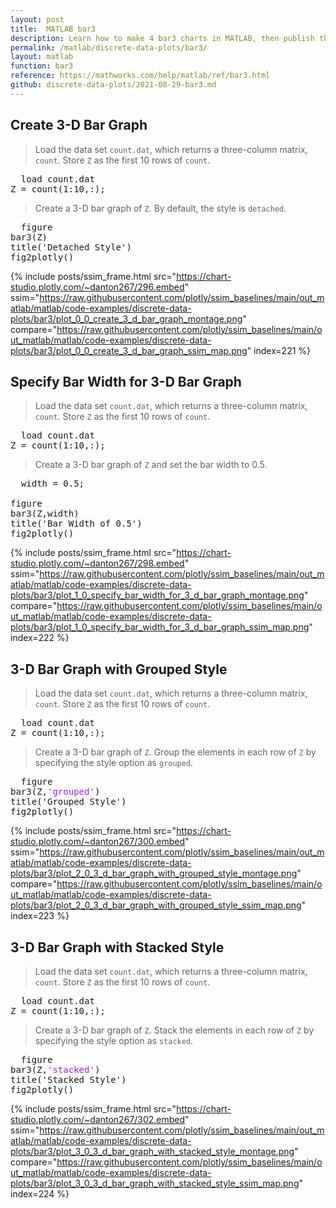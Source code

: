 ```yaml
---
layout: post
title:  MATLAB bar3
description: Learn how to make 4 bar3 charts in MATLAB, then publish them to the Web with Plotly.
permalink: /matlab/discrete-data-plots/bar3/
layout: matlab
function: bar3
reference: https://mathworks.com/help/matlab/ref/bar3.html
github: discrete-data-plots/2021-08-29-bar3.md
---
```


## Create 3-D Bar Graph

> Load the data set `count.dat`, which returns a three-column matrix, `count`. Store `Z` as the first 10 rows of `count`.

<pre>
  load count.dat
Z = count(1:10,:);
</pre>

> Create a 3-D bar graph of `Z`. By default, the style is `detached`.

<pre class="mcode">
  figure
bar3(Z)
title('Detached Style')
fig2plotly()
</pre>

{% include posts/ssim_frame.html 
  src="https://chart-studio.plotly.com/~danton267/296.embed" 
  ssim="https://raw.githubusercontent.com/plotly/ssim_baselines/main/out_matlab/matlab/code-examples/discrete-data-plots/bar3/plot_0_0_create_3_d_bar_graph_montage.png" 
  compare="https://raw.githubusercontent.com/plotly/ssim_baselines/main/out_matlab/matlab/code-examples/discrete-data-plots/bar3/plot_0_0_create_3_d_bar_graph_ssim_map.png" 
  index=221
%}



<!--------------------- EXAMPLE BREAK ------------------------->

## Specify Bar Width for 3-D Bar Graph

> Load the data set `count.dat`, which returns a three-column matrix, `count`. Store `Z` as the first 10 rows of `count`.

<pre>
  load count.dat
Z = count(1:10,:);
</pre>

> Create a 3-D bar graph of `Z` and set the bar width to 0.5.

<pre class="mcode">
  width = 0.5;

figure
bar3(Z,width)
title('Bar Width of 0.5')
fig2plotly()
</pre>

{% include posts/ssim_frame.html 
  src="https://chart-studio.plotly.com/~danton267/298.embed" 
  ssim="https://raw.githubusercontent.com/plotly/ssim_baselines/main/out_matlab/matlab/code-examples/discrete-data-plots/bar3/plot_1_0_specify_bar_width_for_3_d_bar_graph_montage.png" 
  compare="https://raw.githubusercontent.com/plotly/ssim_baselines/main/out_matlab/matlab/code-examples/discrete-data-plots/bar3/plot_1_0_specify_bar_width_for_3_d_bar_graph_ssim_map.png" 
  index=222
%}



<!--------------------- EXAMPLE BREAK ------------------------->

## 3-D Bar Graph with Grouped Style

> Load the data set `count.dat`, which returns a three-column matrix, `count`. Store `Z` as the first 10 rows of `count`.

<pre>
  load count.dat
Z = count(1:10,:);
</pre>

> Create a 3-D bar graph of `Z`. Group the elements in each row of `Z` by specifying the style option as `grouped`.

<pre class="mcode">
  figure
bar3(Z,<span style='color:#A020F0'>'grouped'</span>)
title('Grouped Style')
fig2plotly()
</pre>

{% include posts/ssim_frame.html 
  src="https://chart-studio.plotly.com/~danton267/300.embed" 
  ssim="https://raw.githubusercontent.com/plotly/ssim_baselines/main/out_matlab/matlab/code-examples/discrete-data-plots/bar3/plot_2_0_3_d_bar_graph_with_grouped_style_montage.png" 
  compare="https://raw.githubusercontent.com/plotly/ssim_baselines/main/out_matlab/matlab/code-examples/discrete-data-plots/bar3/plot_2_0_3_d_bar_graph_with_grouped_style_ssim_map.png" 
  index=223
%}



<!--------------------- EXAMPLE BREAK ------------------------->

## 3-D Bar Graph with Stacked Style

> Load the data set `count.dat`, which returns a three-column matrix, `count`. Store `Z` as the first 10 rows of `count`.

<pre>
  load count.dat
Z = count(1:10,:);
</pre>

> Create a 3-D bar graph of `Z`. Stack the elements in each row of `Z` by specifying the style option as `stacked`.

<pre class="mcode">
  figure
bar3(Z,<span style='color:#A020F0'>'stacked'</span>)
title('Stacked Style')
fig2plotly()
</pre>

{% include posts/ssim_frame.html 
  src="https://chart-studio.plotly.com/~danton267/302.embed" 
  ssim="https://raw.githubusercontent.com/plotly/ssim_baselines/main/out_matlab/matlab/code-examples/discrete-data-plots/bar3/plot_3_0_3_d_bar_graph_with_stacked_style_montage.png" 
  compare="https://raw.githubusercontent.com/plotly/ssim_baselines/main/out_matlab/matlab/code-examples/discrete-data-plots/bar3/plot_3_0_3_d_bar_graph_with_stacked_style_ssim_map.png" 
  index=224
%}



<!--------------------- EXAMPLE BREAK ------------------------->

